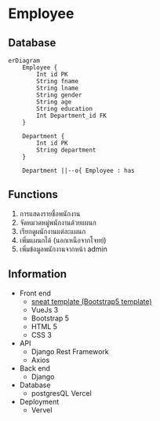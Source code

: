 # Employee

## Database

```mermaid
erDiagram
    Employee {
        Int id PK
        String fname
        String lname
        String gender
        String age
        String education
        Int Department_id FK
    }

    Department {
        Int id PK
        String department
    }

    Department ||--o{ Employee : has
```


## Functions

1. การแสดงรายชื่อพนักงาน
2. จัดหมวดหมู่พนักงานด้วยแผนก
3. เรียกดูผนักงานแต่ละแผนก
4. เพิ่มแผนกได้ (นอกเหนือจากโจทย์)
5. เพิ่มข้อมูลพนักงานจากหน้า admin

## Information

* Front end
  * [sneat template (Bootstrap5 template)](https://themeselection.com/item/sneat-bootstrap-html-admin-template/)
  * VueJs 3
  * Bootstrap 5
  * HTML 5
  * CSS 3
* API
  * Django Rest Framework
  * Axios
* Back end
  * Django
* Database
  * postgresQL Vercel
* Deployment
  * Vervel
